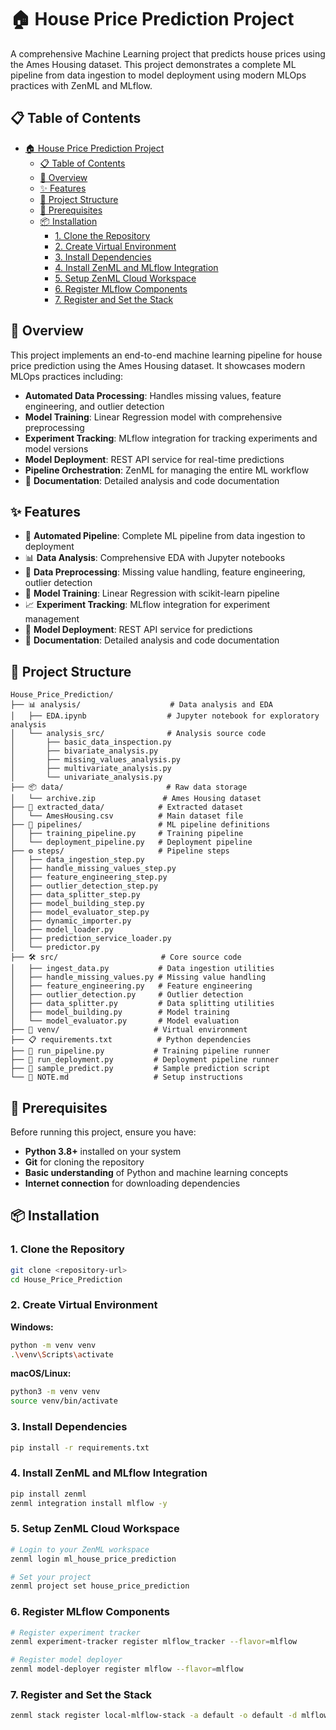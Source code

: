# 🏠 House Price Prediction Project

A comprehensive Machine Learning project that predicts house prices using the Ames Housing dataset. This project demonstrates a complete ML pipeline from data ingestion to model deployment using modern MLOps practices with ZenML and MLflow.

## 📋 Table of Contents

- [🏠 House Price Prediction Project](#-house-price-prediction-project)
  - [📋 Table of Contents](#-table-of-contents)
  - [🎯 Overview](#-overview)
  - [✨ Features](#-features)
  - [📁 Project Structure](#-project-structure)
  - [🔧 Prerequisites](#-prerequisites)
  - [📦 Installation](#-installation)
    - [1. Clone the Repository](#1-clone-the-repository)
    - [2. Create Virtual Environment](#2-create-virtual-environment)
    - [3. Install Dependencies](#3-install-dependencies)
    - [4. Install ZenML and MLflow Integration](#4-install-zenml-and-mlflow-integration)
    - [5. Setup ZenML Cloud Workspace](#5-setup-zenml-cloud-workspace)
    - [6. Register MLflow Components](#6-register-mlflow-components)
    - [7. Register and Set the Stack](#7-register-and-set-the-stack)

## 🎯 Overview

This project implements an end-to-end machine learning pipeline for house price prediction using the Ames Housing dataset. It showcases modern MLOps practices including:

- **Automated Data Processing**: Handles missing values, feature engineering, and outlier detection
- **Model Training**: Linear Regression model with comprehensive preprocessing
- **Experiment Tracking**: MLflow integration for tracking experiments and model versions
- **Model Deployment**: REST API service for real-time predictions
- **Pipeline Orchestration**: ZenML for managing the entire ML workflow
- 📝 **Documentation**: Detailed analysis and code documentation

## ✨ Features

- 🔄 **Automated Pipeline**: Complete ML pipeline from data ingestion to deployment
- 📊 **Data Analysis**: Comprehensive EDA with Jupyter notebooks
- 🧹 **Data Preprocessing**: Missing value handling, feature engineering, outlier detection
- 🤖 **Model Training**: Linear Regression with scikit-learn pipeline
- 📈 **Experiment Tracking**: MLflow integration for experiment management
- 🚀 **Model Deployment**: REST API service for predictions
- 📝 **Documentation**: Detailed analysis and code documentation

## 📁 Project Structure

```
House_Price_Prediction/
├── 📊 analysis/                    # Data analysis and EDA
│   ├── EDA.ipynb                  # Jupyter notebook for exploratory analysis
│   └── analysis_src/              # Analysis source code
│       ├── basic_data_inspection.py
│       ├── bivariate_analysis.py
│       ├── missing_values_analysis.py
│       ├── multivariate_analysis.py
│       └── univariate_analysis.py
├── 📦 data/                       # Raw data storage
│   └── archive.zip               # Ames Housing dataset
├── 📂 extracted_data/            # Extracted dataset
│   └── AmesHousing.csv          # Main dataset file
├── 🔧 pipelines/                 # ML pipeline definitions
│   ├── training_pipeline.py     # Training pipeline
│   └── deployment_pipeline.py   # Deployment pipeline
├── ⚙️ steps/                     # Pipeline steps
│   ├── data_ingestion_step.py
│   ├── handle_missing_values_step.py
│   ├── feature_engineering_step.py
│   ├── outlier_detection_step.py
│   ├── data_splitter_step.py
│   ├── model_building_step.py
│   ├── model_evaluator_step.py
│   ├── dynamic_importer.py
│   ├── model_loader.py
│   ├── prediction_service_loader.py
│   └── predictor.py
├── 🛠️ src/                       # Core source code
│   ├── ingest_data.py           # Data ingestion utilities
│   ├── handle_missing_values.py # Missing value handling
│   ├── feature_engineering.py   # Feature engineering
│   ├── outlier_detection.py     # Outlier detection
│   ├── data_splitter.py         # Data splitting utilities
│   ├── model_building.py        # Model training
│   └── model_evaluator.py       # Model evaluation
├── 🐍 venv/                     # Virtual environment
├── 📋 requirements.txt          # Python dependencies
├── 🚀 run_pipeline.py           # Training pipeline runner
├── 🚀 run_deployment.py         # Deployment pipeline runner
├── 🔮 sample_predict.py         # Sample prediction script
└── 📝 NOTE.md                   # Setup instructions
```

## 🔧 Prerequisites

Before running this project, ensure you have:

- **Python 3.8+** installed on your system
- **Git** for cloning the repository
- **Basic understanding** of Python and machine learning concepts
- **Internet connection** for downloading dependencies

## 📦 Installation

### 1. Clone the Repository

```bash
git clone <repository-url>
cd House_Price_Prediction
```

### 2. Create Virtual Environment

**Windows:**
```bash
python -m venv venv
.\venv\Scripts\activate
```

**macOS/Linux:**
```bash
python3 -m venv venv
source venv/bin/activate
```

### 3. Install Dependencies

```bash
pip install -r requirements.txt
```

### 4. Install ZenML and MLflow Integration

```bash
pip install zenml
zenml integration install mlflow -y
```

### 5. Setup ZenML Cloud Workspace

```bash
# Login to your ZenML workspace
zenml login ml_house_price_prediction

# Set your project
zenml project set house_price_prediction
```

### 6. Register MLflow Components

```bash
# Register experiment tracker
zenml experiment-tracker register mlflow_tracker --flavor=mlflow

# Register model deployer
zenml model-deployer register mlflow --flavor=mlflow
```

### 7. Register and Set the Stack

```bash
zenml stack register local-mlflow-stack -a default -o default -d mlflow -e mlflow_tracker --set
```